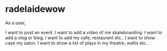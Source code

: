 # radelaidewow

As a user,

I want to post an event.
I want to add a video of me skateboarding.
I want to add a vlog or blog.
I want to add my cafe, restaurant etc..
I want to show case my salon.
I want to show a list of plays in my theatre, wallis etc..
